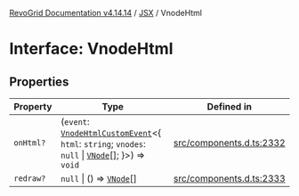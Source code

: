 [RevoGrid Documentation v4.14.14](README.md) / [JSX](Namespace.JSX.md) / VnodeHtml

# Interface: VnodeHtml

## Properties

| Property | Type | Defined in |
| ------ | ------ | ------ |
| `onHtml?` | (`event`: [`VnodeHtmlCustomEvent`](Interface.VnodeHtmlCustomEvent.md)\<\{ `html`: `string`; `vnodes`: `null` \| [`VNode`](Interface.VNode.md)[]; \}\>) => `void` | [src/components.d.ts:2332](https://github.com/revolist/revogrid/blob/fdfe81f10fb07db00151f14190ac038aded766a8/src/components.d.ts#L2332) |
| `redraw?` | `null` \| () => [`VNode`](Interface.VNode.md)[] | [src/components.d.ts:2333](https://github.com/revolist/revogrid/blob/fdfe81f10fb07db00151f14190ac038aded766a8/src/components.d.ts#L2333) |
